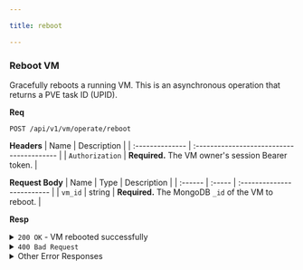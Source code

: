 ```yaml
---

title: reboot

---
```


### Reboot VM

Gracefully reboots a running VM. This is an asynchronous operation that returns a PVE task ID (UPID).

**Req**
```
POST /api/v1/vm/operate/reboot
```

**Headers**
| Name            | Description                               |
| :-------------- | :---------------------------------------- |
| `Authorization` | **Required.** The VM owner's session Bearer token. |

**Request Body**
| Name    | Type   | Description                |
| :------ | :----- | :------------------------- |
| `vm_id` | string | **Required.** The MongoDB `_id` of the VM to reboot. |

**Resp**

<details>
<summary><code>200 OK</code> - VM rebooted successfully</summary>
    
```json
{
  "code": 200,
  "message": "VM rebooted successfully",
  "data": {
    "upid": "UPID:pve-node-1:000ABCDE:..."
  }
}
```
</details>

<details>
<summary><code>400 Bad Request</code></summary>
    
Possible `message` values:
* `"VM ID is required"`
* `"VM must be running to reboot"`
```json
{ "code": 400, "message": "...", "data": null }
```
</details>

<details>
<summary>Other Error Responses</summary>
    
Also supports `401 Unauthorized`, `403 Forbidden`, `404 Not Found`, and `500 Internal Server Error`.
</details>